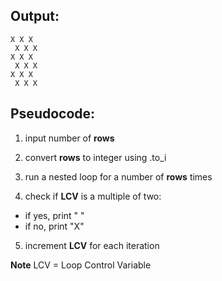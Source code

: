 ## Output: 
```
X X X  
 X X X  
X X X  
 X X X  
X X X  
 X X X
```
## Pseudocode: 

1. input number of **rows**
2. convert **rows** to integer using .to_i
3.  run a nested loop for a number of **rows** times 

4. check if **LCV** is a multiple of two: 
* if yes, print " " 
* if no, print "X"

5. increment **LCV** for each iteration

**Note** LCV = Loop Control Variable 


